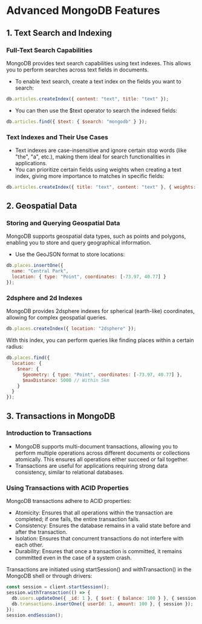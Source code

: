 # Advanced MongoDB Features

## 1. Text Search and Indexing

### Full-Text Search Capabilities

MongoDB provides text search capabilities using text indexes. This allows you to perform searches across text fields in documents.

- To enable text search, create a text index on the fields you want to search:

```javascript
db.articles.createIndex({ content: "text", title: "text" });
```

- You can then use the $text operator to search the indexed fields:

```javascript
db.articles.find({ $text: { $search: "mongodb" } });
```

### Text Indexes and Their Use Cases

- Text indexes are case-insensitive and ignore certain stop words (like "the", "a", etc.), making them ideal for search functionalities in applications.
- You can prioritize certain fields using weights when creating a text index, giving more importance to matches in specific fields:

```javascript
db.articles.createIndex({ title: "text", content: "text" }, { weights: { title: 2, content: 1 } });
```

## 2. Geospatial Data

### Storing and Querying Geospatial Data

MongoDB supports geospatial data types, such as points and polygons, enabling you to store and query geographical information.

- Use the GeoJSON format to store locations:

```javascript
db.places.insertOne({
  name: "Central Park",
  location: { type: "Point", coordinates: [-73.97, 40.77] }
});
```

### 2dsphere and 2d Indexes

MongoDB provides 2dsphere indexes for spherical (earth-like) coordinates, allowing for complex geospatial queries.

```javascript
db.places.createIndex({ location: "2dsphere" });
```

With this index, you can perform queries like finding places within a certain radius:

```javascript
db.places.find({
  location: {
    $near: {
      $geometry: { type: "Point", coordinates: [-73.97, 40.77] },
      $maxDistance: 5000 // Within 5km
    }
  }
});
```

## 3. Transactions in MongoDB

### Introduction to Transactions

- MongoDB supports multi-document transactions, allowing you to perform multiple operations across different documents or collections atomically. This ensures all operations either succeed or fail together.
- Transactions are useful for applications requiring strong data consistency, similar to relational databases.

### Using Transactions with ACID Properties

MongoDB transactions adhere to ACID properties:

- Atomicity: Ensures that all operations within the transaction are completed; if one fails, the entire transaction fails.
- Consistency: Ensures the database remains in a valid state before and after the transaction.
- Isolation: Ensures that concurrent transactions do not interfere with each other.
- Durability: Ensures that once a transaction is committed, it remains committed even in the case of a system crash.

Transactions are initiated using startSession() and withTransaction() in the MongoDB shell or through drivers:

```javascript
const session = client.startSession();
session.withTransaction(() => {
  db.users.updateOne({ _id: 1 }, { $set: { balance: 100 } }, { session });
  db.transactions.insertOne({ userId: 1, amount: 100 }, { session });
});
session.endSession();
```